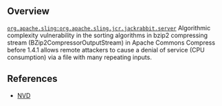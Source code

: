 ## Overview
[`org.apache.sling:org.apache.sling.jcr.jackrabbit.server`](http://search.maven.org/#search%7Cga%7C1%7Ca%3A%22org.apache.sling.jcr.jackrabbit.server%22)
Algorithmic complexity vulnerability in the sorting algorithms in bzip2 compressing stream (BZip2CompressorOutputStream) in Apache Commons Compress before 1.4.1 allows remote attackers to cause a denial of service (CPU consumption) via a file with many repeating inputs.

## References
- [NVD](https://web.nvd.nist.gov/view/vuln/detail?vulnId=CVE-2012-2098)